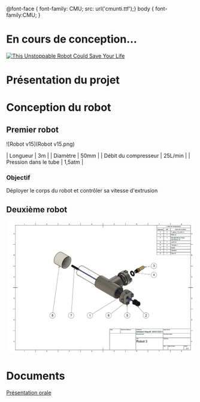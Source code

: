 @font-face { font-family: CMU; src: url('cmunti.ttf');} body { font-family:CMU; }

# En cours de conception...

[![This Unstoppable Robot Could Save Your Life](https://res.cloudinary.com/marcomontalbano/image/upload/v1633795318/video_to_markdown/images/youtube--qevIIQHrJZg-c05b58ac6eb4c4700831b2b3070cd403.jpg)](https://www.youtube.com/watch?v=qevIIQHrJZg "This Unstoppable Robot Could Save Your Life")

# Présentation du projet
# Conception du robot
## Premier robot

![Robot v15](Robot v15.png)

| Longueur | 3m      |
| Diamètre | 50mm    |
| Débit du compresseur  | 25L/min |
| Pression dans le tube | 1,5atm  |

### Objectif
Déployer le corps du robot et contrôler sa vitesse d'extrusion
## Deuxième robot

![Robot3_vue_eclatee](Robot3_vue_eclatee.png)

# Documents
[Présentation orale](https://www.overleaf.com/read/zycrhdjdwmsb)
